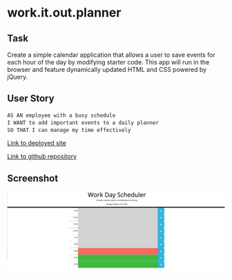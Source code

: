 # work.it.out.planner

## Task

Create a simple calendar application that allows a user to save events for each hour of the day by modifying starter code. This app will run in the browser and feature dynamically updated HTML and CSS powered by jQuery.

## User Story

```md
AS AN employee with a busy schedule
I WANT to add important events to a daily planner
SO THAT I can manage my time effectively
```

[Link to deployed site](https://acarr13.github.io/work.it.out.planner/)

[Link to github repository](https://github.com/acarr13/work.it.out.planner)

## Screenshot

![Image of html](assets/img/planner.png)
